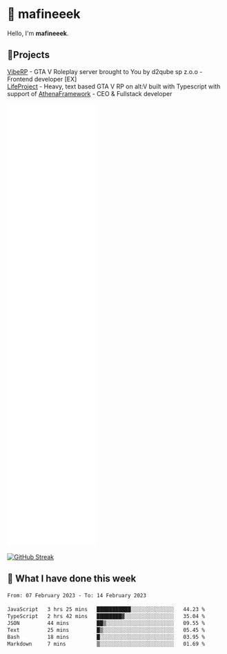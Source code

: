 # 👋 mafineeek
Hello, I'm **mafineeek**.

## 📝Projects

[VibeRP](https://v-rp.pl) - GTA V Roleplay server brought to You by d2qube sp z.o.o - Frontend developer [EX]
<br>
[LifeProject](https://github.com/LifeProject-Roleplay/) - Heavy, text based GTA V RP on alt:V built with Typescript with support of [AthenaFramework](https://github.com/Athena-Roleplay-Framework/) - CEO & Fullstack developer

![](./github-metrics.svg)

[![GitHub Streak](https://streak-stats.demolab.com/?user=mafineeek)](https://git.io/streak-stats)

## 📰 What I have done this week
<!--START_SECTION:waka-->

```text
From: 07 February 2023 - To: 14 February 2023

JavaScript   3 hrs 25 mins   ███████████░░░░░░░░░░░░░░   44.23 %
TypeScript   2 hrs 42 mins   ████████▓░░░░░░░░░░░░░░░░   35.04 %
JSON         44 mins         ██▒░░░░░░░░░░░░░░░░░░░░░░   09.55 %
Text         25 mins         █▒░░░░░░░░░░░░░░░░░░░░░░░   05.45 %
Bash         18 mins         █░░░░░░░░░░░░░░░░░░░░░░░░   03.95 %
Markdown     7 mins          ▒░░░░░░░░░░░░░░░░░░░░░░░░   01.69 %
```

<!--END_SECTION:waka-->
